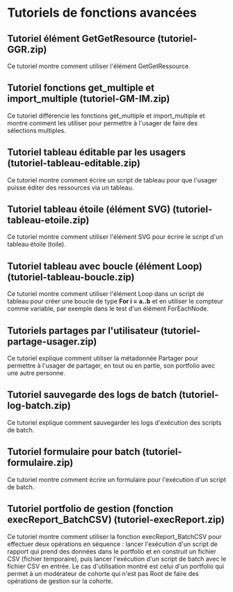 # Tutoriels de fonctions avancées


## Tutoriel élément GetGetResource (tutoriel-GGR.zip)
Ce tutoriel montre comment utiliser l'élément GetGetRessource.

## Tutoriel fonctions get_multiple et import_multiple (tutoriel-GM-IM.zip)
Ce tutoriel différencie les fonctions get_multiple et import_multiple et montre comment les utiliser pour permettre à l'usager de faire des sélections multiples.

## Tutoriel tableau éditable par les usagers (tutoriel-tableau-editable.zip)
Ce tutoriel montre comment écrire un script de tableau pour que l'usager puisse éditer des ressources via un tableau.

## Tutoriel tableau étoile (élément SVG) (tutoriel-tableau-etoile.zip)
Ce tutoriel montre comment utiliser l'élément SVG pour écrire le script d'un tableau étoile (toile).

## Tutoriel tableau avec boucle (élément Loop) (tutoriel-tableau-boucle.zip)
Ce tutoriel montre comment utiliser l'élément Loop dans un script de tableau pour créer une boucle de type **For i = a..b** et en utiliser le compteur comme variable, par exemple dans le test d'un élément ForEachNode.

## Tutoriels partages par l'utilisateur (tutoriel-partage-usager.zip)
Ce tutoriel explique comment utiliser la métadonnée Partager pour permettre à l'usager de partager, en tout ou en partie, son portfolio avec une autre personne.

## Tutoriel sauvegarde des logs de batch (tutoriel-log-batch.zip)
Ce tutoriel explique comment sauvegarder les logs d'exécution des scripts de batch.

## Tutoriel formulaire pour batch (tutoriel-formulaire.zip)
Ce tutoriel montre comment écrire un formulaire pour l'exécution d'un script de batch.

## Tutoriel portfolio de gestion (fonction execReport_BatchCSV) (tutoriel-execReport.zip)
Ce tutoriel montre comment utiliser la fonction execReport_BatchCSV pour effectuer deux opérations en séquence : lancer l'exécution d'un script de rapport qui prend des données dans le portfolio et en construit un fichier CSV (fichier temporaire), puis lancer l'exécution d'un script de batch avec le fichier CSV en entrée. Le cas d'utilisation montré est celui d'un portfolio qui permet à un modérateur de cohorte qui n'est pas Root de faire des opérations de gestion sur la cohorte.
